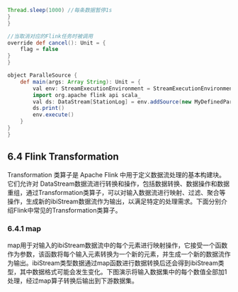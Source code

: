```groovy
Thread.sleep(1000) //每条数据暂停1s
}
}

//当取消对应的Flink任务时被调用
override def cancel(): Unit = {
    flag = false
}
}

object ParalleSource {
    def main(args: Array String): Unit = {
        val env: StreamExecutionEnvironment = StreamExecutionEnvironment.getExecutionEnvironment
        import org.apache flink api scala_
        val ds: DataStream[StationLog] = env.addSource(new MyDefinedParalleSource)
        ds.print()
        env.execute()
    }
}
}
```

## 6.4 Flink Transformation

Transformation 类算子是 Apache Flink 中用于定义数据流处理的基本构建块。它们允许对 DataStream数据流进行转换和操作，包括数据转换、数据操作和数据重组，通过Transformation类算子，可以对输入数据流进行映射、过滤、聚合等操作，生成新的ibiStream数据流作为输出，以满足特定的处理需求。下面分别介绍Flink中常见的Transformation类算子。

### 6.4.1 map

map用于对输入的ibiStream数据流中的每个元素进行映射操作，它接受一个函数作为参数，该函数将每个输入元素转换为一个新的元素，并生成一个新的数据流作为输出。ibiStream类型数据通过map函数进行数据转换后还会得到ibiStream类型，其中数据格式可能会发生变化。下图演示将输入数据集中的每个数值全部加1处理，经过map算子转换后输出到下游数据集。